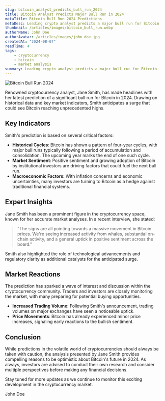 ```yaml
---
slug: bitcoin_analyst_predicts_bull_run_2024
title: Bitcoin Analyst Predicts Major Bull Run in 2024
metaTitle: Bitcoin Bull Run 2024 Predictions
metaDesc: Leading crypto analyst predicts a major bull run for Bitcoin in 2024, citing key market indicators and historical trends.
thumbnail: /articles/images/bitcoin_bull_run.webp
authorName: John Doe
authorAvatar: /articles/images/john_doe.jpg
createdAt: "2024-08-07"
readTime: 4
tags: 
    - cryptocurrency
    - bitcoin
    - market analysis
summary: Leading crypto analyst predicts a major bull run for Bitcoin in 2024, citing key market indicators and historical trends.
---
```


![Bitcoin Bull Run 2024](/articles/images/bitcoin_bull_run.webp)

Renowned cryptocurrency analyst, Jane Smith, has made headlines with her latest prediction of a significant bull run for Bitcoin in 2024. Drawing on historical data and key market indicators, Smith anticipates a surge that could see Bitcoin reaching unprecedented highs.

## Key Indicators

Smith's prediction is based on several critical factors:

- **Historical Cycles**: Bitcoin has shown a pattern of four-year cycles, with major bull runs typically following a period of accumulation and consolidation. The upcoming year marks the end of one such cycle.
- **Market Sentiment**: Positive sentiment and growing adoption of Bitcoin by institutional investors are driving factors that could fuel the next bull run.
- **Macroeconomic Factors**: With inflation concerns and economic uncertainties, many investors are turning to Bitcoin as a hedge against traditional financial systems.

## Expert Insights

Jane Smith has been a prominent figure in the cryptocurrency space, known for her accurate market analyses. In a recent interview, she stated:

> "The signs are all pointing towards a massive movement in Bitcoin prices. We're seeing increased activity from whales, substantial on-chain activity, and a general uptick in positive sentiment across the board."

Smith also highlighted the role of technological advancements and regulatory clarity as additional catalysts for the anticipated surge.

## Market Reactions

The prediction has sparked a wave of interest and discussion within the cryptocurrency community. Traders and investors are closely monitoring the market, with many preparing for potential buying opportunities.

- **Increased Trading Volume**: Following Smith's announcement, trading volumes on major exchanges have seen a noticeable uptick.
- **Price Movements**: Bitcoin has already experienced minor price increases, signaling early reactions to the bullish sentiment.

## Conclusion

While predictions in the volatile world of cryptocurrencies should always be taken with caution, the analysis presented by Jane Smith provides compelling reasons to be optimistic about Bitcoin's future in 2024. As always, investors are advised to conduct their own research and consider multiple perspectives before making any financial decisions.

Stay tuned for more updates as we continue to monitor this exciting development in the cryptocurrency market.

John Doe